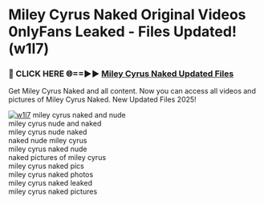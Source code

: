 # Miley Cyrus Naked Original Videos 0nlyFans Leaked - Files Updated! (w1l7)

<h3>🔴 CLICK HERE 🌐==►► <a href="https://tinyurl.com/yckcrads" rel="nofollow">Miley Cyrus Naked Updated Files</a></h3>

Get Miley Cyrus Naked and all content. Now you can access all videos and pictures of Miley Cyrus Naked. New Updated Files 2025!

[![w1l7](https://i.imgur.com/hpKpOFt.gif)](https://tinyurl.com/yckcrads)
miley cyrus naked and nude<br>
miley cyrus nude and naked<br>
miley cyrus nude naked<br>
naked nude miley cyrus<br>
miley cyrus naked nude<br>
naked pictures of miley cyrus<br>
miley cyrus naked pics<br>
miley cyrus naked photos<br>
miley cyrus naked leaked<br>
miley cyrus naked pictures